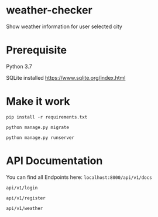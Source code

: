 # weather-checker
  Show weather information for user selected city

# Prerequisite
  Python 3.7
  
  SQLite installed https://www.sqlite.org/index.html

# Make it work
  `pip install -r requirements.txt`
  
  `python manage.py migrate`
  
  `python manage.py runserver`
 
# API Documentation
  You can find all Endpoints here: `localhost:8000/api/v1/docs`
  
  `api/v1/login`
  
  `api/v1/register`
  
  `api/v1/weather`


  
